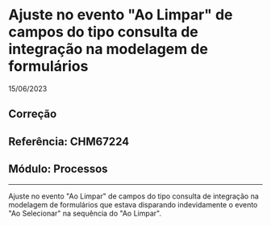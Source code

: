# Ajuste no evento "Ao Limpar" de campos do tipo consulta de integração na modelagem de formulários
15/06/2023
## Correção
## Referência: CHM67224
## Módulo: Processos
***

Ajuste no evento "Ao Limpar" de campos do tipo consulta de integração na modelagem de formulários que estava disparando indevidamente o evento "Ao Selecionar" na sequência do "Ao Limpar".
